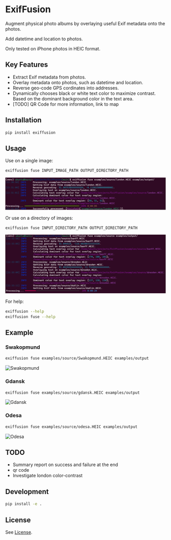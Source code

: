 # ExifFusion

Augment physical photo albums by overlaying useful Exif metadata onto the photos.

Add datetime and location to photos.

Only tested on iPhone photos in HEIC format.

## Key Features

- Extract Exif metadata from photos.
- Overlay metadata onto photos, such as datetime and location.
- Reverse geo-code GPS cordinates into addresses.
- Dynamically chooses black or white text color to maximize contrast. Based on the dominant background color in the text area.
- [TODO] QR Code for more information, link to map

## Installation
```bash
pip install exiffusion
```


## Usage

Use on a single image:
```bash
exiffusion fuse INPUT_IMAGE_PATH OUTPUT_DIRECTORY_PATH
```

![Single Photo Usage](examples/single_photo_usage_example.png)

Or use on a directory of images:
```bash
exiffusion fuse INPUT_DIRECTORY_PATH OUTPUT_DIRECTORY_PATH
```

![Photo Directory Usage](examples/photo_directory_usage_example.png)

For help:
```bash
exiffusion --help
exiffusion fuse --help
```

## Example

### Swakopmund
```bash
exiffusion fuse examples/source/Swakopmund.HEIC examples/output
```

![Swakopmund](https://github.com/JFBarryLi/ExifFusion/assets/40674314/f80bf3d9-c936-479a-9a5b-ac2175529bf1)

### Gdansk
```bash
exiffusion fuse examples/source/gdansk.HEIC examples/output
```

![Gdansk](https://github.com/JFBarryLi/ExifFusion/assets/40674314/ecbcc396-0b20-4194-ac53-f98eba3912ed)

### Odesa
```bash
exiffusion fuse examples/source/odesa.HEIC examples/output
```

![Odesa](https://github.com/JFBarryLi/ExifFusion/assets/40674314/fa3ef285-b2a5-4d3d-81f9-cd46dd089711)

## TODO

- Summary report on success and failure at the end
- qr code
- Investigate london color-contrast

## Development
```bash
pip install -e .
```

## License

See [License](LICENSE).
